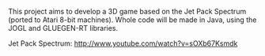 This project aims to develop a 3D game based on the Jet Pack Spectrum (ported to Atari 8-bit machines). Whole code will be made in Java, using the JOGL and GLUEGEN-RT libraries.

Jet Pack Spectrum: http://www.youtube.com/watch?v=sOXb67Ksmdk